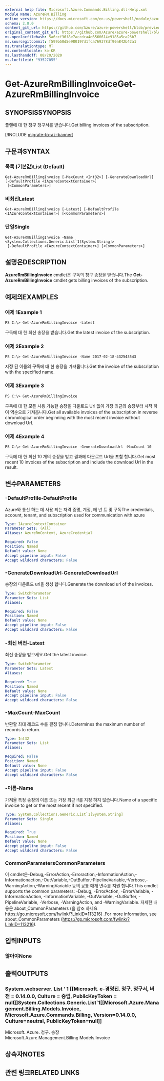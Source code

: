 ```yaml
---
external help file: Microsoft.Azure.Commands.Billing.dll-Help.xml
Module Name: AzureRM.Billing
online version: https://docs.microsoft.com/en-us/powershell/module/azurerm.billing/get-azurermbillinginvoice
schema: 2.0.0
content_git_url: https://github.com/Azure/azure-powershell/blob/preview/src/ResourceManager/Billing/Commands.Billing/help/Get-AzureRmBillingInvoice.md
original_content_git_url: https://github.com/Azure/azure-powershell/blob/preview/src/ResourceManager/Billing/Commands.Billing/help/Get-AzureRmBillingInvoice.md
ms.openlocfilehash: 5a6ccf36f8e7aecdca4d6560614e9185a5ca26b7
ms.sourcegitcommit: f599b50d5e980197d1fca769378df90a842b42a1
ms.translationtype: MT
ms.contentlocale: ko-KR
ms.lasthandoff: 08/20/2020
ms.locfileid: "93527055"
---
```

# <span data-ttu-id="86cbc-101">Get-AzureRmBillingInvoice</span><span class="sxs-lookup"><span data-stu-id="86cbc-101">Get-AzureRmBillingInvoice</span></span>

## <span data-ttu-id="86cbc-102">SYNOPSIS</span><span class="sxs-lookup"><span data-stu-id="86cbc-102">SYNOPSIS</span></span>
<span data-ttu-id="86cbc-103">플랜에 대 한 청구 청구서를 받습니다.</span><span class="sxs-lookup"><span data-stu-id="86cbc-103">Get billing invoices of the subscription.</span></span>

[!INCLUDE [migrate-to-az-banner](../../includes/migrate-to-az-banner.md)]

## <span data-ttu-id="86cbc-104">구문과</span><span class="sxs-lookup"><span data-stu-id="86cbc-104">SYNTAX</span></span>

### <span data-ttu-id="86cbc-105">목록 (기본값)</span><span class="sxs-lookup"><span data-stu-id="86cbc-105">List (Default)</span></span>
```
Get-AzureRmBillingInvoice [-MaxCount <Int32>] [-GenerateDownloadUrl] [-DefaultProfile <IAzureContextContainer>]
 [<CommonParameters>]
```

### <span data-ttu-id="86cbc-106">비최신</span><span class="sxs-lookup"><span data-stu-id="86cbc-106">Latest</span></span>
```
Get-AzureRmBillingInvoice [-Latest] [-DefaultProfile <IAzureContextContainer>] [<CommonParameters>]
```

### <span data-ttu-id="86cbc-107">단일</span><span class="sxs-lookup"><span data-stu-id="86cbc-107">Single</span></span>
```
Get-AzureRmBillingInvoice -Name <System.Collections.Generic.List`1[System.String]>
 [-DefaultProfile <IAzureContextContainer>] [<CommonParameters>]
```

## <span data-ttu-id="86cbc-108">설명은</span><span class="sxs-lookup"><span data-stu-id="86cbc-108">DESCRIPTION</span></span>
<span data-ttu-id="86cbc-109">**AzureRmBillingInvoice** cmdlet은 구독의 청구 송장을 받습니다.</span><span class="sxs-lookup"><span data-stu-id="86cbc-109">The **Get-AzureRmBillingInvoice** cmdlet gets billing invoices of the subscription.</span></span> 

## <span data-ttu-id="86cbc-110">예제의</span><span class="sxs-lookup"><span data-stu-id="86cbc-110">EXAMPLES</span></span>

### <span data-ttu-id="86cbc-111">예제 1</span><span class="sxs-lookup"><span data-stu-id="86cbc-111">Example 1</span></span>
```
PS C:\> Get-AzureRmBillingInvoice -Latest
```

<span data-ttu-id="86cbc-112">구독에 대 한 최신 송장을 받습니다.</span><span class="sxs-lookup"><span data-stu-id="86cbc-112">Get the latest invoice of the subscription.</span></span>

### <span data-ttu-id="86cbc-113">예제 2</span><span class="sxs-lookup"><span data-stu-id="86cbc-113">Example 2</span></span>
```
PS C:\> Get-AzureRmBillingInvoice -Name 2017-02-18-432543543
```

<span data-ttu-id="86cbc-114">지정 된 이름의 구독에 대 한 송장을 가져옵니다.</span><span class="sxs-lookup"><span data-stu-id="86cbc-114">Get the invoice of the subscription with the specified name.</span></span>

### <span data-ttu-id="86cbc-115">예제 3</span><span class="sxs-lookup"><span data-stu-id="86cbc-115">Example 3</span></span>
```
PS C:\> Get-AzureRmBillingInvoice
```

<span data-ttu-id="86cbc-116">구독에 대 한 모든 사용 가능한 송장을 다운로드 Url 없이 가장 최근의 송장부터 시작 하 여 역순으로 가져옵니다.</span><span class="sxs-lookup"><span data-stu-id="86cbc-116">Get all available invoices of the subscription in reverse chronological order beginning with the most recent invoice without download Url.</span></span> 

### <span data-ttu-id="86cbc-117">예제 4</span><span class="sxs-lookup"><span data-stu-id="86cbc-117">Example 4</span></span>
```
PS C:\> Get-AzureRmBillingInvoice -GenerateDownloadUrl -MaxCount 10
```

<span data-ttu-id="86cbc-118">구독에 대 한 최신 10 개의 송장을 받고 결과에 다운로드 Url을 포함 합니다.</span><span class="sxs-lookup"><span data-stu-id="86cbc-118">Get most recent 10 invoices of the subscription and include the download Url in the result.</span></span>

## <span data-ttu-id="86cbc-119">변수</span><span class="sxs-lookup"><span data-stu-id="86cbc-119">PARAMETERS</span></span>

### <span data-ttu-id="86cbc-120">-DefaultProfile</span><span class="sxs-lookup"><span data-stu-id="86cbc-120">-DefaultProfile</span></span>
<span data-ttu-id="86cbc-121">Azure와 통신 하는 데 사용 되는 자격 증명, 계정, 테 넌 트 및 구독</span><span class="sxs-lookup"><span data-stu-id="86cbc-121">The credentials, account, tenant, and subscription used for communication with azure</span></span>

```yaml
Type: IAzureContextContainer
Parameter Sets: (All)
Aliases: AzureRmContext, AzureCredential

Required: False
Position: Named
Default value: None
Accept pipeline input: False
Accept wildcard characters: False
```

### <span data-ttu-id="86cbc-122">-GenerateDownloadUrl</span><span class="sxs-lookup"><span data-stu-id="86cbc-122">-GenerateDownloadUrl</span></span>
<span data-ttu-id="86cbc-123">송장의 다운로드 url을 생성 합니다.</span><span class="sxs-lookup"><span data-stu-id="86cbc-123">Generate the download url of the invoices.</span></span>

```yaml
Type: SwitchParameter
Parameter Sets: List
Aliases: 

Required: False
Position: Named
Default value: None
Accept pipeline input: False
Accept wildcard characters: False
```

### <span data-ttu-id="86cbc-124">-최신 버전</span><span class="sxs-lookup"><span data-stu-id="86cbc-124">-Latest</span></span>
<span data-ttu-id="86cbc-125">최신 송장을 받으세요.</span><span class="sxs-lookup"><span data-stu-id="86cbc-125">Get the latest invoice.</span></span>

```yaml
Type: SwitchParameter
Parameter Sets: Latest
Aliases: 

Required: True
Position: Named
Default value: None
Accept pipeline input: False
Accept wildcard characters: False
```

### <span data-ttu-id="86cbc-126">-MaxCount</span><span class="sxs-lookup"><span data-stu-id="86cbc-126">-MaxCount</span></span>
<span data-ttu-id="86cbc-127">반환할 최대 레코드 수를 결정 합니다.</span><span class="sxs-lookup"><span data-stu-id="86cbc-127">Determines the maximum number of records to return.</span></span>

```yaml
Type: Int32
Parameter Sets: List
Aliases: 

Required: False
Position: Named
Default value: None
Accept pipeline input: False
Accept wildcard characters: False
```

### <span data-ttu-id="86cbc-128">-이름</span><span class="sxs-lookup"><span data-stu-id="86cbc-128">-Name</span></span>
<span data-ttu-id="86cbc-129">가져올 특정 송장의 이름 또는 가장 최근 if를 지정 하지 않습니다.</span><span class="sxs-lookup"><span data-stu-id="86cbc-129">Name of a specific invoice to get or the most recent if not specified.</span></span>

```yaml
Type: System.Collections.Generic.List`1[System.String]
Parameter Sets: Single
Aliases: 

Required: True
Position: Named
Default value: None
Accept pipeline input: False
Accept wildcard characters: False
```

### <span data-ttu-id="86cbc-130">CommonParameters</span><span class="sxs-lookup"><span data-stu-id="86cbc-130">CommonParameters</span></span>
<span data-ttu-id="86cbc-131">이 cmdlet은-Debug,-ErrorAction,-Erroraction,-InformationAction,-Informationaction,-OutVariable,-OutBuffer,-PipelineVariable,-Verbose,-WarningAction,-WarningVariable 등의 공통 매개 변수를 지원 합니다.</span><span class="sxs-lookup"><span data-stu-id="86cbc-131">This cmdlet supports the common parameters: -Debug, -ErrorAction, -ErrorVariable, -InformationAction, -InformationVariable, -OutVariable, -OutBuffer, -PipelineVariable, -Verbose, -WarningAction, and -WarningVariable.</span></span> <span data-ttu-id="86cbc-132">자세한 내용은 about_CommonParameters (을 참조 하세요 https://go.microsoft.com/fwlink/?LinkID=113216) .</span><span class="sxs-lookup"><span data-stu-id="86cbc-132">For more information, see about_CommonParameters (https://go.microsoft.com/fwlink/?LinkID=113216).</span></span>

## <span data-ttu-id="86cbc-133">입력</span><span class="sxs-lookup"><span data-stu-id="86cbc-133">INPUTS</span></span>

### <span data-ttu-id="86cbc-134">않아야</span><span class="sxs-lookup"><span data-stu-id="86cbc-134">None</span></span>

## <span data-ttu-id="86cbc-135">출력</span><span class="sxs-lookup"><span data-stu-id="86cbc-135">OUTPUTS</span></span>

### <span data-ttu-id="86cbc-136">System.webserver. List ' 1 [[Microsoft. e-경영진. 청구. 청구서, 버전 = 0.14.0.0, Culture = 중립, PublicKeyToken = null]]</span><span class="sxs-lookup"><span data-stu-id="86cbc-136">System.Collections.Generic.List\`1[[Microsoft.Azure.Management.Billing.Models.Invoice, Microsoft.Azure.Commands.Billing, Version=0.14.0.0, Culture=neutral, PublicKeyToken=null]]</span></span>
<span data-ttu-id="86cbc-137">Microsoft. Azure. 청구. 송장</span><span class="sxs-lookup"><span data-stu-id="86cbc-137">Microsoft.Azure.Management.Billing.Models.Invoice</span></span>

## <span data-ttu-id="86cbc-138">상속자</span><span class="sxs-lookup"><span data-stu-id="86cbc-138">NOTES</span></span>

## <span data-ttu-id="86cbc-139">관련 링크</span><span class="sxs-lookup"><span data-stu-id="86cbc-139">RELATED LINKS</span></span>

